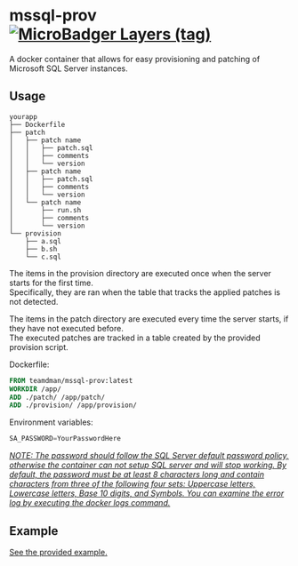 # mssql-prov [![MicroBadger Layers (tag)](https://img.shields.io/microbadger/layers/teamdman/mssql-prov/latest)](https://hub.docker.com/repository/docker/teamdman/mssql-prov)

A docker container that allows for easy provisioning and patching of Microsoft SQL Server instances.

## Usage

```
yourapp
├── Dockerfile
├── patch
│   ├── patch name
│   │   ├── patch.sql
│   │   ├── comments
│   │   └── version
│   ├── patch name
│   │   ├── patch.sql
│   │   ├── comments
│   │   └── version
│   └── patch name
│       ├── run.sh
│       ├── comments
│       └── version
└── provision
    ├── a.sql
    ├── b.sh
    └── c.sql
```

The items in the provision directory are executed once when the server starts for the first time.\
Specifically, they are ran when the table that tracks the applied patches is not detected.

The items in the patch directory are executed every time the server starts, if they have not executed before.\
The executed patches are tracked in a table created by the provided provision script.

Dockerfile:

```dockerfile
FROM teamdman/mssql-prov:latest
WORKDIR /app/
ADD ./patch/ /app/patch/
ADD ./provision/ /app/provision/
```

Environment variables:

```ino
SA_PASSWORD=YourPasswordHere
```

[_NOTE: The password should follow the SQL Server default password policy, otherwise the container can not setup SQL server and will stop working. By default, the password must be at least 8 characters long and contain characters from three of the following four sets: Uppercase letters, Lowercase letters, Base 10 digits, and Symbols. You can examine the error log by executing the docker logs command._](https://docs.microsoft.com/en-us/sql/linux/quickstart-install-connect-docker?view=sql-server-2017&pivots=cs1-bash)

## Example

[See the provided example.](/example)
